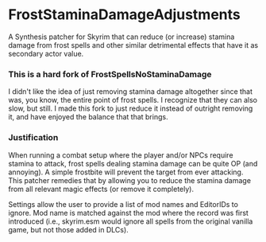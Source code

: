 # FrostStaminaDamageAdjustments

A Synthesis patcher for Skyrim that can reduce (or increase) stamina damage from frost spells and other similar detrimental effects that have it as secondary actor value.

### This is a hard fork of FrostSpellsNoStaminaDamage

I didn't like the idea of just removing stamina damage altogether since that was, you know, the entire point of frost spells. I recognize that they can also slow, but still. I made this fork to just reduce it instead of outright removing it, and have enjoyed the balance that that brings.

### Justification

When running a combat setup where the player and/or NPCs require stamina to attack, frost spells dealing stamina damage can be quite OP (and annoying). A simple frostbite will prevent the target from ever attacking. This patcher remedies that by allowing you to reduce the stamina damage from all relevant magic effects (or remove it completely).

Settings allow the user to provide a list of mod names and EditorIDs to ignore. Mod name is matched against the mod where the record was first introduced (i.e., skyrim.esm would ignore all spells from the original vanilla game, but not those added in DLCs).
